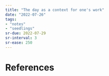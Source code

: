 ```yaml
---
title: "The day as a context for one's work"
date: "2022-07-26"
tags:
- "notes"
- "seedlings"
sr-due: 2022-07-29
sr-interval: 3
sr-ease: 250
---
```



# References
